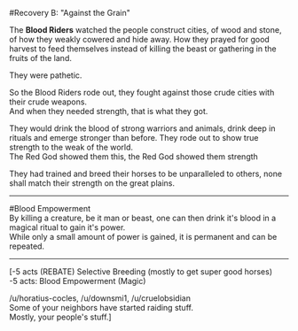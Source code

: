 #Recovery B: "Against the Grain"

The **Blood Riders** watched the people construct cities, of wood and stone, of how they weakly cowered and hide away. How they prayed for good harvest to feed themselves instead of killing the beast or gathering in the fruits of the land.

They were pathetic.

So the Blood Riders rode out, they fought against those crude cities with their crude weapons.  
And when they needed strength, that is what they got.

They would drink the blood of strong warriors and animals, drink deep in rituals and emerge stronger than before. They rode out to show true strength to the weak of the world.  
The Red God showed them this, the Red God showed them strength

They had trained and breed their horses to be unparalleled to others, none shall match their strength on the great plains.

----

#Blood Empowerment  
By killing a creature, be it man or beast, one can then drink it's blood in a magical ritual to gain it's power.  
While only a small amount of power is gained, it is permanent and can be repeated.

---

[-5 acts (REBATE) Selective Breeding (mostly to get super good horses)  
-5 acts: Blood Empowerment (Magic)  

/u/horatius-cocles, /u/downsmi1, /u/cruelobsidian     
Some of your neighbors have started raiding stuff.  
Mostly, your people's stuff.]